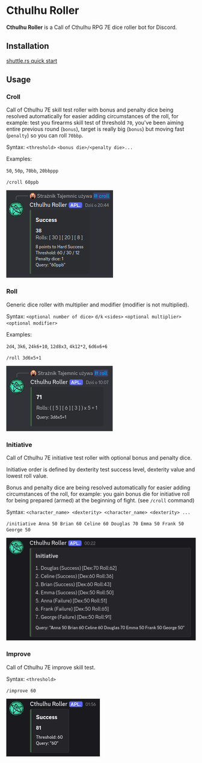 # Cthulhu Roller

**Cthulhu Roller** is a Call of Cthulhu RPG 7E dice roller bot for Discord.

## Installation

[shuttle.rs quick start](<https://docs.shuttle.rs/getting-started/quick-start>)

## Usage

### Croll

Call of Cthulhu 7E skill test roller with bonus and penalty dice being resolved automatically for easier adding circumstances of the roll, for example: test you firearms skill test of threshold `70`, you've been aiming entire previous round (`bonus`), target is really big (`bonus`) but moving fast (`penalty`) so you can roll `70bbp`.

Syntax: `<threshold>` `<bonus die>/<penalty die>...`

Examples:

`50`, `50p`, `70bb`, `20bbppp`

```text
/croll 60ppb
```

![croll](docs/croll.png)

### Roll

Generic dice roller with multiplier and modifier (modifier is not multiplied).

Syntax: `<optional number of dice>` `d/k` `<sides>` `<optional multiplier>` `<optional modifier>`

Examples:

`2d4`, `3k6`, `24k6+10`, `12d8x3`, `4k12*2`, `6d6x6+6`

```text
/roll 3d6x5+1
```

![roll](docs/roll.png)

### Initiative

Call of Cthulhu 7E initiative test roller with optional bonus and penalty dice.

Initiative order is defined by dexterity test success level, dexterity value and lowest roll value.

Bonus and penalty dice are being resolved automatically for easier adding circumstances of the roll, for example: you gain bonus die for initiative roll for being prepared (armed) at the beginning of fight. (see `/croll` command)

Syntax: `<character_name> <dexterity> <character_name> <dexterity> ...`

```text
/initiative Anna 50 Brian 60 Celine 60 Douglas 70 Emma 50 Frank 50 George 50
```

![initiative](docs/initiative.png)

### Improve 

Call of Cthulhu 7E improve skill test.

Syntax: `<threshold>`

```text
/improve 60
```

![improve](docs/improve.png)
